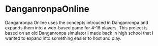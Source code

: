 # DanganronpaOnline

Danganronpa Online uses the concepts introuced in Danganronpa and expands them into a web-based game for 4-16 players. This project is based on an old Danganronpa simulator I made back in high school that I wanted to expand into something easier to host and play.
